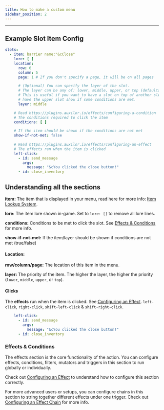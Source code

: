 ```yaml
---
title: How to make a custom menu
sidebar_position: 2
---
```

---

## Example Slot Item Config

```yaml
slots:
  - item: barrier name:"&cClose"
    lore: [ ]
    location:
      row: 6
      column: 5
      page: 1 # If you don't specify a page, it will be on all pages

      # (Optional) You can specify the layer of the slot.
      # The layer can be any of: lower, middle, upper, or top (defaults to middle)
      # This is useful if you want to have a slot on top of another slot, and
      # have the upper slot show if some conditions are met.
      layer: middle

    # Read https://plugins.auxilor.io/effects/configuring-a-condition
    # The conditions required to click the item
    conditions: [ ]

    # If the item should be shown if the conditions are not met
    show-if-not-met: false
    
    # Read https://plugins.auxilor.io/effects/configuring-an-effect
    # The effects ran when the item is clicked
    left-click:
      - id: send_message
        args:
          message: "&cYou clicked the close button!"
      - id: close_inventory
```

## Understanding all the sections

**item:** The item that is displayed in your menu, read here for more info: [Item Lookup System](https://plugins.auxilor.io/all-plugins/the-item-lookup-system).

**lore:** The item lore shown in-game. Set to `lore: []` to remove all lore lines.

**conditions:** Conditions to be met to click the slot. See [Effects & Conditions](https://plugins.auxilor.io/ecomenus/how-to-make-a-slot-item#effects-&-conditons) for more info.

**show-if-not-met:** If the item/layer should be shown if conditions are not met (true/false)
#### Location:

**row/column/page:** The location of this item in the menu.

**layer:** The priority of the item. The higher the layer, the higher the priority (`lower`, `middle`, `upper`, or `top`).

#### Clicks
The **effects** run when the item is clicked. See [Configuring an Effect](https://plugins.auxilor.io/effects/configuring-an-effect).
`left-click`, `right-click`, `shift-left-click` & `shift-right-click`.

```yaml
    left-click:
      - id: send_message
        args:
          message: "&cYou clicked the close button!"
      - id: close_inventory
```

### Effects & Conditions

The effects section is the core functionality of the action. You can configure effects, conditions, filters, mutators and triggers in this section to run globally or individually.

Check out [Configuring an Effect](https://plugins.auxilor.io/effects/configuring-an-effect) to understand how to configure this section correctly.

For more advanced users or setups, you can configure chains in this section to string together different effects under one trigger. Check out [Configuring an Effect Chain](https://plugins.auxilor.io/effects/configuring-a-chain) for more info.